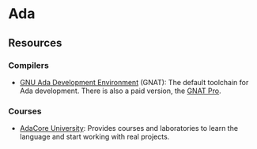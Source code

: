 Ada
===

Resources
---------

### Compilers ###

 - [GNU Ada Development Environment](http://www.getadanow.com/) (GNAT):
   The default toolchain for Ada development.
   There is also a paid version, the [GNAT Pro](https://www.adacore.com/gnatpro).

### Courses ###

 - [AdaCore University](http://university.adacore.com/):
   Provides courses and laboratories to learn the language and start working
   with real projects.
